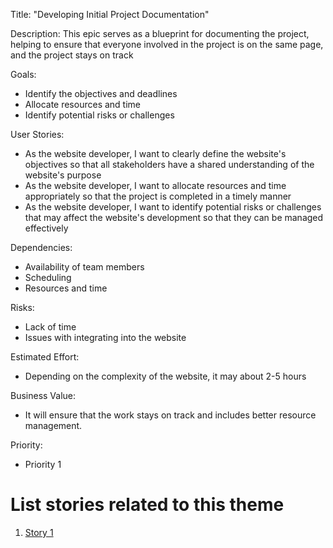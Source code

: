 Title: "Developing Initial Project Documentation"

Description: This epic serves as a blueprint for documenting the project, helping to ensure that everyone involved in the project is on the same page, and the project stays on track

Goals: 
- Identify the objectives and deadlines
- Allocate resources and time
- Identify potential risks or challenges

User Stories: 
- As the website developer, I want to clearly define the website's objectives so that all stakeholders have a shared understanding of the website's purpose
- As the website developer, I want to allocate resources and time appropriately so that the project is completed in a timely manner
- As the website developer, I want to identify potential risks or challenges that may affect the website's development so that they can be managed effectively

Dependencies: 
- Availability of team members
- Scheduling
- Resources and time

Risks: 
- Lack of time 
- Issues with integrating into the website

Estimated Effort: 
- Depending on the complexity of the website, it may about 2-5 hours

Business Value: 
- It will ensure that the work stays on track and includes better resource management.

Priority: 
- Priority 1

# List stories related to this theme
1. [Story 1](documentation/theme_1/stories/documentation_story1.md)